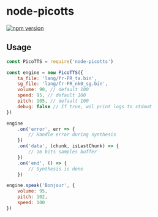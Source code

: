 # node-picotts

[![npm version](https://badge.fury.io/js/%40mathquis%2Fnode-picotts.svg)](https://badge.fury.io/js/%40mathquis%2Fnode-picotts)

## Usage

```javascript
const PicoTTS = require('node-picotts')

const engine = new PicoTTS({
	ta_file: 'lang/fr-FR_ta.bin',
	sg_file: 'lang/fr-FR_nk0_sg.bin',
	volume: 90, // default 100
	speed: 95, // default 100
	pitch: 105, // default 100
	debug: false // If true, wil print logs to stdout
})

engine
	.on('error', err => {
		// Handle error during synthesis
	})
	.on('data', (chunk, isLastChunk) => {
		// 16 bits samples buffer
	})
	.on('end', () => {
		// Synthesis is done
	})

engine.speak('Bonjour', {
	volume: 95,
	pitch: 102,
	speed: 100
})
```